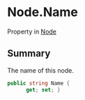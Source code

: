 # Node.Name

Property in [Node](api/csharp/yarn.node.md)

## Summary


The name of this node.


```csharp
public string Name {
      get; set; }
```

